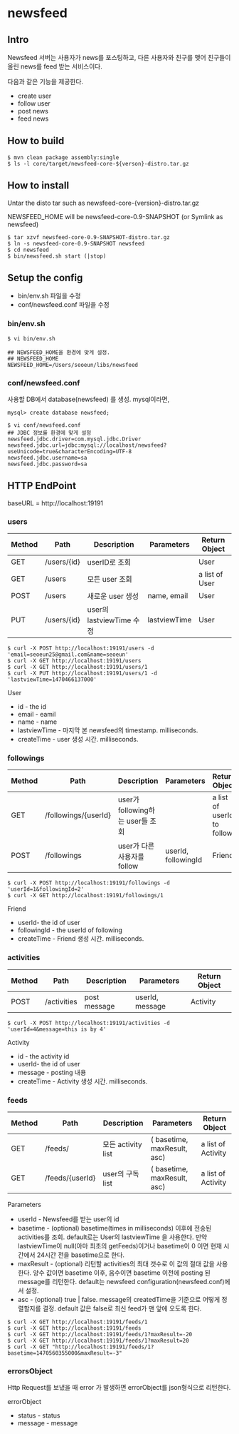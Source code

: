 # newsfeed

## Intro

Newsfeed 서버는 사용자가 news를 포스팅하고, 다른 사용자와 친구를 맺어 친구들이 올린 news를 feed 받는 서비스이다.

다음과 같은 기능을 제공한다.

* create user
* follow user
* post news
* feed news

## How to build

```
$ mvn clean package assembly:single
$ ls -l core/target/newsfeed-core-${verson}-distro.tar.gz
```

## How to install

Untar the disto tar such as newsfeed-core-{version}-distro.tar.gz

NEWSFEED_HOME will be newsfeed-core-0.9-SNAPSHOT (or Symlink as newsfeed)
```
$ tar xzvf newsfeed-core-0.9-SNAPSHOT-distro.tar.gz
$ ln -s newsfeed-core-0.9-SNAPSHOT newsfeed
$ cd newsfeed
$ bin/newsfeed.sh start (|stop)
```

## Setup the config

* bin/env.sh 파일을 수정
* conf/newsfeed.conf 파일을 수정

### bin/env.sh
```
$ vi bin/env.sh

## NEWSFEED_HOME을 환경에 맞게 설정.
## NEWSFEED_HOME
NEWSFEED_HOME=/Users/seoeun/libs/newsfeed
```

### conf/newsfeed.conf

사용할 DB에서 database(newsfeed) 를 생성. mysql이라면,
```
mysql> create database newsfeed;
```

```
$ vi conf/newsfeed.conf
## JDBC 정보를 환경에 맞게 설정
newsfeed.jdbc.driver=com.mysql.jdbc.Driver
newsfeed.jdbc.url=jdbc:mysql://localhost/newsfeed?useUnicode=true&characterEncoding=UTF-8
newsfeed.jdbc.username=sa
newsfeed.jdbc.password=sa
```

## HTTP EndPoint

baseURL = http://localhost:19191

### users

| Method    | Path             | Description         | Parameters          | Return Object |
| --------- | ---------------- | ------------------- | ------------------  |---------------|
| GET       | /users/{id}      | userID로 조회         |                     | User          |
| GET       | /users           | 모든 user 조회         |                     | a list of User  |
| POST      | /users           | 새로운 user 생성       | name, email         | User          |
| PUT       | /users/{id}      | user의 lastviewTime 수정 | lastviewTime     | User          |

```
$ curl -X POST http://localhost:19191/users -d 'email=seoeun25@gmail.com&name=seoeun'
$ curl -X GET http://localhost:19191/users
$ curl -X GET http://localhost:19191/users/1
$ curl -X PUT http://localhost:19191/users/1 -d 'lastviewTime=1470466137000'
```

User
* id - the id
* email - eamil
* name - name
* lastviewTime - 마지막 본 newsfeed의 timestamp. milliseconds.
* createTime - user 생성 시간.  milliseconds.

### followings

| Method    | Path             | Description         | Parameters          | Return Object |
| --------- | ---------------- | ------------------- | ------------------  |---------------|
| GET       | /followings/{userId} | user가 following하는 user들 조회  |      | a list of userId to follow |
| POST      | /followings          | user가 다른 사용자를 follow        | userId, followingId | Friend |

```
$ curl -X POST http://localhost:19191/followings -d 'userId=1&followingId=2'
$ curl -X GET http://localhost:19191/followings/1
```
Friend
* userId- the id of user
* followingId  - the userId of following
* createTime - Friend 생성 시간.  milliseconds.

### activities

| Method    | Path             | Description         | Parameters          | Return Object |
| --------- | ---------------- | ------------------- | ------------------  |---------------|
| POST      | /activities      | post message        | userId, message     | Activity      |

```
$ curl -X POST http://localhost:19191/activities -d 'userId=4&message=this is by 4'
```

Activity
* id - the activity id
* userId- the id of user
* message  - posting 내용
* createTime - Activity 생성 시간.  milliseconds.

### feeds

| Method    | Path             | Description         | Parameters          | Return Object |
| --------- | ---------------- | ------------------- | ------------------  |---------------|
| GET       | /feeds/          | 모든 activity list   | ( basetime, maxResult, asc) | a list of Activity |
| GET       | /feeds/{userId}  | user의 구독 list      | ( basetime, maxResult, asc) | a list of Activity |

Parameters
* userId - Newsfeed를 받는 user의 id
* basetime - (optional) basetime(times in milliseconds) 이후에 전송된 activities를 조회.
default로는 User의 lastviewTime 을 사용한다. 만약 lastviewTime이 null(아마 최초의 getFeeds)이거나
basetime이 0 이면 현재 시간에서 24시간 전을 basetime으로 한다.
* maxResult - (optional) 리턴할 activities의 최대 갯수로 이 값의 절대 값을 사용한다.
양수 값이면 basetime 이후, 음수이면 basetime 이전에 posting 된 message를 리턴한다.
default는 newsfeed configuration(newsfeed.conf)에서 설정.
* asc - (optional) true | false. message의 createdTime을 기준으로 어떻게 정렬할지를 결정.
default 값은 false로 최신 feed가 맨 앞에 오도록 한다.

```
$ curl -X GET http://localhost:19191/feeds/1
$ curl -X GET http://localhost:19191/feeds
$ curl -X GET http://localhost:19191/feeds/1?maxResult=-20
$ curl -X GET http://localhost:19191/feeds/1?maxResult=20
$ curl -X GET "http://localhost:19191/feeds/1?basetime=1470560355000&maxResult=-3"
```

### errorsObject

Http Request를 보냈을 때 error 가 발생하면 errorObject를 json형식으로 리턴한다.

errorObject
* status - status
* message - message

